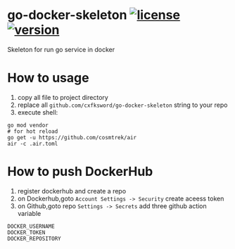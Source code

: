 # go-docker-skeleton [![license](https://img.shields.io/badge/license-Apache%202-blue?style=flat)](https://github.com/cxfksword/go-docker-skeleton/blob/master/LICENSE)[![version](https://img.shields.io/badge/version-0.1.0-blue.svg)](https://github.com/cxfksword/go-docker-skeleton/releases)
Skeleton for run go service in docker


# How to usage

1. copy all file to project directory
2. replace all `github.com/cxfksword/go-docker-skeleton` string to your repo
3. execute shell:
```shell
go mod vendor
# for hot reload
go get -u https://github.com/cosmtrek/air
air -c .air.toml
```


# How to push DockerHub

1. register dockerhub and create a repo
2. on Dockerhub,goto `Account Settings -> Security` create aceess token
3. on Github,goto repo `Settings -> Secrets` add three github action variable
```
DOCKER_USERNAME
DOCKER_TOKEN
DOCKER_REPOSITORY
```